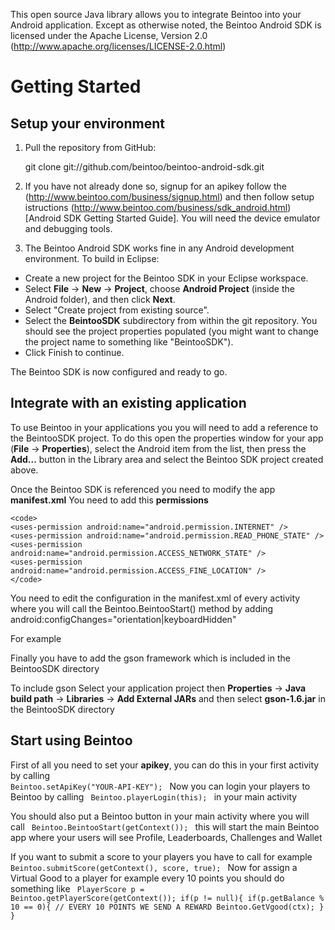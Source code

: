 This open source Java library allows you to integrate Beintoo into your Android application. Except as otherwise noted, the Beintoo Android SDK is licensed under the Apache License, Version 2.0 (http://www.apache.org/licenses/LICENSE-2.0.html)

Getting Started
===============

Setup your environment
--------------------------

1. Pull the repository from GitHub:

    git clone git://github.com/beintoo/beintoo-android-sdk.git

2. If you have not already done so, signup for an apikey follow the (http://www.beintoo.com/business/signup.html) and then follow setup istructions (http://www.beintoo.com/business/sdk_android.html) [Android SDK Getting Started Guide]. You will need the device emulator and debugging tools.

3. The Beintoo Android SDK works fine in any Android development environment. To build in Eclipse:

  * Create a new project for the Beintoo SDK in your Eclipse workspace. 
  * Select __File__ -> __New__ -> __Project__, choose __Android Project__ (inside the Android folder), and then click __Next__.
  * Select "Create project from existing source".
  * Select the __BeintooSDK__ subdirectory from within the git repository. You should see the project properties populated (you might want to change the project name to something like "BeintooSDK").
  * Click Finish to continue.

The Beintoo SDK is now configured and ready to go.  



Integrate with an existing application
-----------

To use Beintoo in your applications you you will need to add a reference to the BeintooSDK project. To do this open the properties window for your app (__File__ -> __Properties__), select the Android item from the list, then press the __Add...__ button in the Library area and select the Beintoo SDK project created above.

Once the Beintoo SDK is referenced you need to modify the app __manifest.xml__ 
You need to add this __permissions__

	<code>
	<uses-permission android:name="android.permission.INTERNET" />
	<uses-permission android:name="android.permission.READ_PHONE_STATE" />
	<uses-permission android:name="android.permission.ACCESS_NETWORK_STATE" />
	<uses-permission android:name="android.permission.ACCESS_FINE_LOCATION" />
	</code>                        

You need to edit the configuration in the manifest.xml of every activity where you will call the Beintoo.BeintooStart() method by adding
android:configChanges="orientation|keyboardHidden"

For example
	<code>
	<activity android:name="myMainAppActivity" android:configChanges="orientation|keyboardHidden">
	</code>
Finally you have to add the gson framework which is included in the BeintooSDK directory

To include gson Select your application project then __Properties__ -> __Java build path__ -> __Libraries__ -> __Add External JARs__ and then select __gson-1.6.jar__ in the BeintooSDK directory


Start using Beintoo
-----------

First of all you need to set your __apikey__, you can do this in your first activity by calling 
	<code>
	Beintoo.setApiKey("YOUR-API-KEY");
	</code>
Now you can login your players to Beintoo by calling 
	<code>
	Beintoo.playerLogin(this);
	</code>
in your main activity

You should also put a Beintoo button in your main activity where you will call 
	<code>
	Beintoo.BeintooStart(getContext());
	</code>
this will start the main Beintoo app where your users will see Profile, Leaderboards, Challenges and Wallet

If you want to submit a score to your players you have to call for example
	<code>
	Beintoo.submitScore(getContext(), score, true);
	</code>
Now for assign a Virtual Good to a player for example every 10 points you should do something like
	<code>
	PlayerScore p = Beintoo.getPlayerScore(getContext());
	if(p != null){
 	  if(p.getBalance % 10 == 0){ // EVERY 10 POINTS WE SEND A REWARD 
      	   Beintoo.GetVgood(ctx);
   	}
	}	
	</code>

